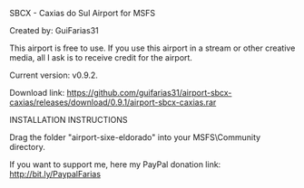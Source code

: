 SBCX - Caxias do Sul Airport for MSFS

Created by: GuiFarias31

This airport is free to use. If you use this airport in a stream or other creative media, all I ask is to receive credit for the airport.

Current version: v0.9.2.

Download link: https://github.com/guifarias31/airport-sbcx-caxias/releases/download/0.9.1/airport-sbcx-caxias.rar

INSTALLATION INSTRUCTIONS

Drag the folder "airport-sixe-eldorado" into your MSFS\Community directory.

If you want to support me, here my PayPal donation link: http://bit.ly/PaypalFarias

